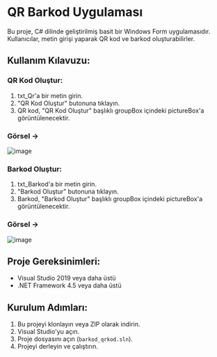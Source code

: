 # QR Barkod Uygulaması

Bu proje, C# dilinde geliştirilmiş basit bir Windows Form uygulamasıdır. Kullanıcılar, metin girişi yaparak QR kod ve barkod oluşturabilirler.

## Kullanım Kılavuzu:

### QR Kod Oluştur:

1. txt_Qr'a bir metin girin.
2. "QR Kod Oluştur" butonuna tıklayın.
3. QR kod, "QR Kod Oluştur" başlıklı groupBox içindeki pictureBox'a görüntülenecektir.
   
### Görsel ->
![image](https://github.com/AlperenTeke/barkod_qrkod/assets/108869977/93a5bc54-eb86-4015-b6a8-141a42277446)

### Barkod Oluştur:

1. txt_Barkod'a bir metin girin.
2. "Barkod Oluştur" butonuna tıklayın.
3. Barkod, "Barkod Oluştur" başlıklı groupBox içindeki pictureBox'a görüntülenecektir.

### Görsel ->
![image](https://github.com/AlperenTeke/barkod_qrkod/assets/108869977/9478703a-64d6-41f5-9012-4263a54a8dba)


## Proje Gereksinimleri:

- Visual Studio 2019 veya daha üstü
- .NET Framework 4.5 veya daha üstü

## Kurulum Adımları:

1. Bu projeyi klonlayın veya ZIP olarak indirin.
2. Visual Studio'yu açın.
3. Proje dosyasını açın (`barkod_qrkod.sln`).
4. Projeyi derleyin ve çalıştırın.

